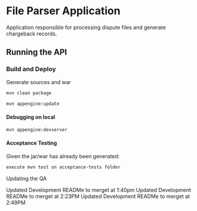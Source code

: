 # File Parser Application

Application responsible for processing dispute files and generate chargeback records.

## Running the API

### Build and Deploy

Generate sources and war
```bash
mvn clean package
```
```bash
mvn appengine:update
```

#### Debugging on local
```bash
mvn appengine:devserver
```

#### Acceptance Testing

Given the jar/war has already been generated:
```bash
execute mvn test on acceptance-tests folder 
```

Updating the QA


Updated Development READMe to merget at 1:40pm
Updated Development READMe to merget at 2:23PM
Updated Development READMe to merget at 2:49PM
